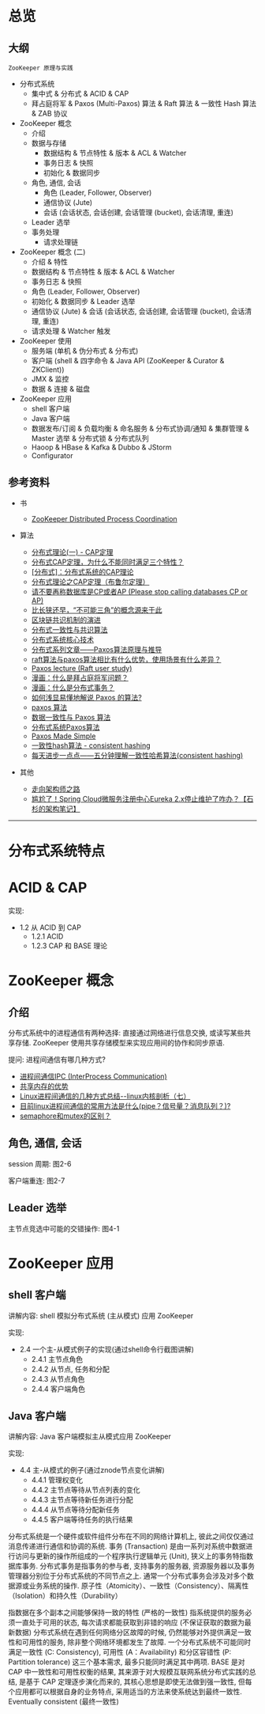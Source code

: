 
# 总览

## 大纲

`ZooKeeper 原理与实践`

- 分布式系统
  - 集中式 & 分布式 & ACID & CAP
  - 拜占庭将军 & Paxos (Multi-Paxos) 算法 & Raft 算法 & 一致性 Hash 算法 & ZAB 协议
- ZooKeeper 概念
  - 介绍
  - 数据与存储
    - 数据结构 & 节点特性 & 版本 & ACL & Watcher
    - 事务日志 & 快照
    - 初始化 & 数据同步
  - 角色, 通信, 会话
    - 角色 (Leader, Follower, Observer)
    - 通信协议 (Jute)
    - 会话 (会话状态, 会话创建, 会话管理 (bucket), 会话清理, 重连)
  - Leader 选举
  - 事务处理
    - 请求处理链
- ZooKeeper 概念 (二)
    - 介绍 & 特性
    - 数据结构 & 节点特性 & 版本 & ACL & Watcher
    - 事务日志 & 快照
    - 角色 (Leader, Follower, Observer)
    - 初始化 & 数据同步 & Leader 选举
    - 通信协议 (Jute) & 会话 (会话状态, 会话创建, 会话管理 (bucket), 会话清理, 重连)
    - 请求处理 & Watcher 触发
- ZooKeeper 使用
  - 服务端 (单机 & 伪分布式 & 分布式)
  - 客户端 (shell & 四字命令 & Java API (ZooKeeper & Curator & ZKClient))
  - JMX & 监控
  - 数据 & 连接 & 磁盘
- ZooKeeper 应用
  - shell 客户端
  - Java 客户端
  - 数据发布/订阅 & 负载均衡 & 命名服务 & 分布式协调/通知 & 集群管理 & Master 选举 & 分布式锁 & 分布式队列
  - Haoop & HBase & Kafka & Dubbo & JStorm
  - Configurator

## 参考资料

- 书
  - [ZooKeeper Distributed Process Coordination](https://t.hao0.me/files/zookeeper.pdf)

- 算法
  - [分布式理论(一) - CAP定理](https://juejin.im/post/5b26634b6fb9a00e765e75d1)
  - [分布式CAP定理，为什么不能同时满足三个特性？](https://blog.csdn.net/yeyazhishang/article/details/80758354)
  - [[分布式]：分布式系统的CAP理论](https://blog.csdn.net/w372426096/article/details/80437198)
  - [分布式理论之CAP定理（布鲁尔定理）](https://segmentfault.com/a/1190000018011851)
  - [请不要再称数据库是CP或者AP (Please stop calling databases CP or AP)](https://blog.the-pans.com/cap/)
  - [比长狭还早，“不可能三角”的概念源来于此](http://www.sohu.com/a/297805900_100188881)
  - [区块链共识机制的演进](http://www.cnblogs.com/studyzy/p/8849818.html)
  - [分布式一致性与共识算法](https://draveness.me/consensus)
  - [分布式系统核心技术](https://yeasy.gitbooks.io/blockchain_guide/content/distribute_system/)
  - [分布式系列文章——Paxos算法原理与推导](http://linbingdong.com/2017/04/17/%E5%88%86%E5%B8%83%E5%BC%8F%E7%B3%BB%E5%88%97%E6%96%87%E7%AB%A0%E2%80%94%E2%80%94Paxos%E7%AE%97%E6%B3%95%E5%8E%9F%E7%90%86%E4%B8%8E%E6%8E%A8%E5%AF%BC/)
  - [raft算法与paxos算法相比有什么优势，使用场景有什么差异？](https://www.zhihu.com/question/36648084)
  - [Paxos lecture (Raft user study)](https://www.youtube.com/watch?v=JEpsBg0AO6o)
  - [漫画：什么是拜占庭将军问题？](https://blog.csdn.net/bjweimengshu/article/details/80222416)
  - [漫画：什么是分布式事务？](https://blog.csdn.net/bjweimengshu/article/details/79607522)
  - [如何浅显易懂地解说 Paxos 的算法?](https://www.zhihu.com/question/19787937)
  - [paxos 算法](https://www.processon.com/view/59c2295ae4b0bc4fef8a436d)
  - [数据一致性与 Paxos 算法](https://my.oschina.net/fileoptions/blog/1825760)
  - [分布式系统Paxos算法](https://www.jdon.com/artichect/paxos.html)
  - [Paxos Made Simple](https://www.microsoft.com/en-us/research/publication/paxos-made-simple/)
  - [一致性hash算法 - consistent hashing](https://blog.csdn.net/sparkliang/article/details/5279393)
  - [每天进步一点点——五分钟理解一致性哈希算法(consistent hashing)](https://blog.csdn.net/cywosp/article/details/23397179)

- 其他
  - [走向架构师之路](https://blog.csdn.net/cutesource/article/list/5)
  - [尴尬了！Spring Cloud微服务注册中心Eureka 2.x停止维护了咋办？【石杉的架构笔记】](https://juejin.im/post/5c7431f2f265da2db0739755)


---

# 分布式系统特点

# ACID & CAP

实现:
- 1.2 从 ACID 到 CAP
  - 1.2.1 ACID
  - 1.2.3 CAP 和 BASE 理论

# ZooKeeper 概念

## 介绍

分布式系统中的进程通信有两种选择: 直接通过网络进行信息交换, 或读写某些共享存储. ZooKeeper 使用共享存储模型来实现应用间的协作和同步原语.

提问: 进程间通信有哪几种方式?
- [进程间通信IPC (InterProcess Communication)](https://www.jianshu.com/p/c1015f5ffa74)
- [共享内存的优势](http://www.cnblogs.com/linuxbug/p/4882776.html)
- [Linux进程间通信的几种方式总结--linux内核剖析（七）](https://blog.csdn.net/gatieme/article/details/50908749)
- [目前linux进程间通信的常用方法是什么(pipe？信号量？消息队列？)?](https://www.zhihu.com/question/23995948)
- [semaphore和mutex的区别？](https://www.zhihu.com/question/47704079)

## 角色, 通信, 会话

session 周期: 图2-6

客户端重连: 图2-7

## Leader 选举

主节点竞选中可能的交错操作: 图4-1

# ZooKeeper 应用

## shell 客户端

讲解内容: shell 模拟分布式系统 (主从模式) 应用 ZooKeeper

实现:
- 2.4 一个主-从模式例子的实现(通过shell命令行截图讲解)
  - 2.4.1 主节点角色
  - 2.4.2 从节点, 任务和分配
  - 2.4.3 从节点角色
  - 2.4.4 客户端角色

## Java 客户端

讲解内容: Java 客户端模拟主从模式应用 ZooKeeper

实现:
- 4.4 主-从模式的例子(通过znode节点变化讲解)
  - 4.4.1 管理权变化
  - 4.4.2 主节点等待从节点列表的变化
  - 4.4.3 主节点等待新任务进行分配
  - 4.4.4 从节点等待分配新任务
  - 4.4.5 客户端等待任务的执行结果

分布式系统是一个硬件或软件组件分布在不同的网络计算机上, 彼此之间仅仅通过消息传递进行通信和协调的系统.
事务 (Transaction) 是由一系列对系统中数据进行访问与更新的操作所组成的一个程序执行逻辑单元 (Unit), 狭义上的事务特指数据库事务.
分布式事务是指事务的参与者, 支持事务的服务器, 资源服务器以及事务管理器分别位于分布式系统的不同节点之上. 通常一个分布式事务会涉及对多个数据源或业务系统的操作.
原子性（Atomicity）、一致性（Consistency）、隔离性（Isolation）和持久性（Durability）

指数据在多个副本之间能够保持一致的特性 (严格的一致性)
指系统提供的服务必须一直处于可用的状态, 每次请求都能获取到非错的响应 (不保证获取的数据为最新数据)
分布式系统在遇到任何网络分区故障的时候, 仍然能够对外提供满足一致性和可用性的服务, 除非整个网络环境都发生了故障.
一个分布式系统不可能同时满足一致性 (C: Consistency), 可用性 (A：Availability) 和分区容错性 (P: Partition tolerance) 这三个基本需求, 最多只能同时满足其中两项.
BASE 是对 CAP 中一致性和可用性权衡的结果, 其来源于对大规模互联网系统分布式实践的总结, 是基于 CAP 定理逐步演化而来的, 其核心思想是即使无法做到强一致性, 但每个应用都可以根据自身的业务特点, 采用适当的方法来使系统达到最终一致性.
Eventually consistent (最终一致性)